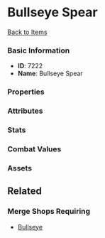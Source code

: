 # Bullseye Spear

<no description available>

[Back to Items](../items.md)

### Basic Information

- **ID**: 7222
- **Name**: Bullseye Spear

### Properties


### Attributes


### Stats


### Combat Values


### Assets


## Related

### Merge Shops Requiring

- [Bullseye](../merge-shops/116-bullseye.md)

